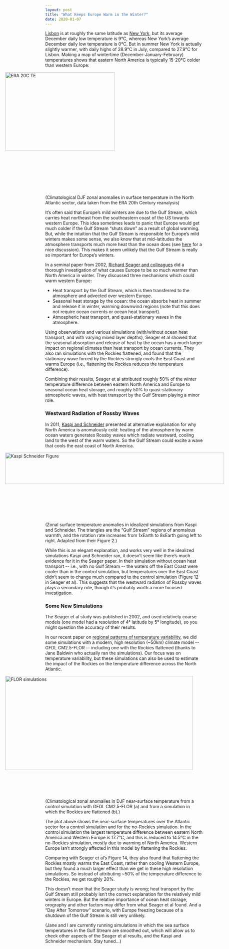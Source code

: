 ```yaml
---
layout: post
title: "What Keeps Europe Warm in the Winter?"
date: 2020-01-07
---
```


<a href="https://en.wikipedia.org/wiki/Lisbon">Lisbon</a> is at roughly the same latitude as <a href="https://en.wikipedia.org/wiki/New_York_City">New York</a>, but its average December daily low temperature is 9&#176;C, whereas New York’s average December daily low temperature is 0&#176;C. But in summer New York is actually slightly warmer, with daily highs of 28.9&#176;C in July, compared to 27.9&#176;C for Lisbon. Making a map of wintertime (December-January-February) temperatures shows that eastern North America is typically 15-20&#176;C colder than western Europe:

<img src="http://nicklutsko.github.io/notes/images/ERA_20c_North_Atlantic_comp.png" alt="ERA 20C TE" style="position:absolute; left:100px; width:350px;height:250px;" class="center">
<br /><br /><br /><br /><br /><br /><br /><br /><br /><br /><br /><br /><br /><br /><br /><br /><br /><br /><br /><br /><br /><br /><br />
(Climatological DJF zonal anomalies in surface temperature in the North Atlantic sector, data taken from the ERA 20th Century reanalysis)

It’s often said that Europe’s mild winters are due to the Gulf Stream, which carries heat northeast from the southeastern coast of the US towards western Europe. This idea sometimes leads to panic that Europe would get much colder if the Gulf Stream “shuts down” as a result of global warming. But, while the intuition that the Gulf Stream is responsible for Europe’s mild winters makes some sense, we also know that at mid-latitudes the atmosphere transports much more heat than the ocean does (see <a href="https://journals.ametsoc.org/doi/pdf/10.1175/1520-0469%282001%29058%3C0943%3ATPOTPE%3E2.0.CO%3B2">here</a> for a nice discussion). This makes it seem unlikely that the Gulf Stream is really so important for Europe’s winters.

In a seminal paper from 2002, <a href="http://ocp.ldeo.columbia.edu/res/div/ocp/gs/pubs/Seager_etal_QJ_2002.pdf">Richard Seager and colleagues</a> did a thorough investigation of what causes Europe to be so much warmer than North America in winter. They discussed three mechanisms which could warm western Europe:
<ul>
<li>Heat transport by the Gulf Stream, which is then transferred to the atmosphere and advected over western Europe.</li>
<li>Seasonal heat storage by the ocean: the ocean absorbs heat in summer and release it in winter,  warming downwind regions (note that this does not require ocean currents or ocean heat transport).</li>
<li>Atmospheric heat transport, and quasi-stationary waves in the atmosphere.</li>
</ul>

Using observations and various simulations (with/without ocean heat transport, and with varying mixed layer depths), Seager et al showed that the seasonal absorption and release of heat by the ocean has a much larger impact on regional climates than heat transport by ocean currents. They also ran simulations with the Rockies flattened, and found that the stationary wave forced by the Rockies strongly cools the East Coast and warms Europe (i.e., flattening the Rockies reduces the temperature difference).

Combining their results, Seager et al attributed roughly 50% of the winter temperature difference between eastern North America and Europe to seasonal ocean heat storage, and roughly 50% to quasi-stationary atmospheric waves, with heat transport by the Gulf Stream playing a minor role.

<h3>Westward Radiation of Rossby Waves</h3>

In 2011, <a href="https://www.nature.com/articles/nature09924">Kaspi and Schneider</a> presented at alternative explanation for why North America is anomalously cold: heating of the atmosphere by warm ocean waters generates Rossby waves which radiate westward, cooling land to the west of the warm waters. So the Gulf Stream could excite a wave that cools the east coast of North America.

<img src="http://nicklutsko.github.io/notes/images/Kaspi_Schneider_RW.png" alt="Kaspi Schneider Figure" style="position:absolute; left:100px; width:700px;height:100px;" class="center">
<br /><br /><br /><br /><br /><br /><br /><br /><br /><br /><br /><br /><br />
(Zonal surface temperature anomalies in idealized simulations from Kaspi and Schneider. The triangles are the “Gulf Stream” regions of anomalous warmth, and the rotation rate increases from 1xEarth to 8xEarth going left to right. Adapted from their Figure 2.)

While this is an elegant explanation, and works very well in the idealized simulations Kaspi and Schneider ran, it doesn’t seem like there’s much evidence for it in the Seager paper. In their simulation without  ocean heat transport -- i.e., with no Gulf Stream -- the waters off the East Coast were cooler than in the control simulation,  but temperatures over the East Coast didn’t seem to change much compared to the control simulation (Figure 12 in Seager et al). This suggests that the westward radiation of Rossby waves plays a secondary role, though it’s probably worth a more focused investigation.

<h3>Some New Simulations</h3>

The Seager et al study was published in 2002, and used relatively coarse models (one model had a resolution of 4&#176; latitude by 5&#176; longitude), so you might question the accuracy of their results.

In our recent paper on <a href="https://journals.ametsoc.org/doi/pdf/10.1175/JCLI-D-19-0129.1">regional patterns of temperature variability</a>, we did some simulations with a modern, high resolution (~50km) climate model -- GFDL CM2.5-FLOR -- including one with the Rockies flattened (thanks to Jane Baldwin who actually ran the simulations). Our focus was on temperature variability, but these simulations can also be used to estimate the impact of the Rockies on the temperature difference across the North Atlantic. 

<img src="http://nicklutsko.github.io/notes/images/North_Atlantic_comp.png" alt="FLOR simulations" style="position:absolute; left:100px; width:600px;height:300px;" class="center">
<br /><br /><br /><br /><br /><br /><br /><br /><br /><br /><br /><br /><br /><br /><br /><br /><br /><br /><br /><br /><br /><br /><br />
(Climatological zonal anomalies in DJF near-surface temperature from a control simulation with GFDL CM2.5-FLOR (a) and from a simulation in which the Rockies are flattened (b).)


The plot above shows the near-surface temperatures over the Atlantic sector for a control simulation and for the no-Rockies simulation. In the control simulation the largest temperature difference between eastern North America and Western Europe is 17.7&#176;C, and this is reduced to 14.5&#176;C in the no-Rockies simulation, mostly due to warming of North America. Western Europe isn’t strongly affected in this model by flattening the Rockies.

Comparing with Seager et al’s Figure 14, they also found that flattening the Rockies mostly warms the East Coast, rather than cooling Western Europe, but they found a much larger effect than we get in these high resolution simulations. So instead of attributing ~50% of the temperature difference to the Rockies, we get roughly 20%.

This doesn’t mean that the Seager study is wrong; heat transport by the Gulf Stream still probably isn’t the correct explanation for the relatively mild winters in Europe. But the relative importance of ocean heat storage, orography and other factors may differ from what Seager et al found. And a “Day After Tomorrow” scenario, with Europe freezing because of a shutdown of the Gulf Stream is still very unlikely.

(Jane and I are currently running simulations in which the sea surface temperatures in the Gulf Stream are smoothed out, which will allow us to check other aspects of the Seager et al results, and the Kaspi and Schneider mechanism. Stay tuned...)




